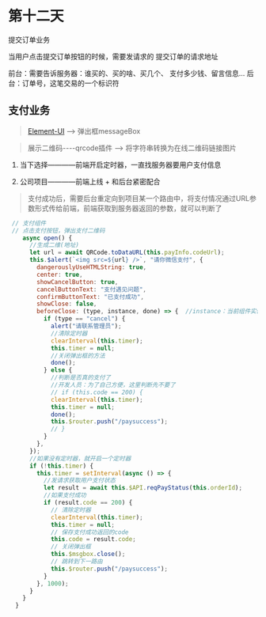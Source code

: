 # 第十二天

提交订单业务

当用户点击提交订单按钮的时候，需要发请求的
提交订单的请求地址

前台：需要告诉服务器：谁买的、买的啥、买几个、 支付多少钱、留言信息...
后台：订单号，这笔交易的一个标识符

## 支付业务

>[Element-UI](<https://element.eleme.cn/#/zh-CN>) --> 弹出框messageBox

>展示二维码----qrcode插件 --> 将字符串转换为在线二维码链接图片

1. 当下选择————前端开启定时器，一直找服务器要用户支付信息

2. 公司项目————前端上线 + 和后台紧密配合

> 支付成功后，需要后台重定向到项目某一个路由中，将支付情况通过URL参数形式传给前端，前端获取到服务器返回的参数，就可以判断了

```js
 // 支付组件 
 // 点击支付按钮，弹出支付二维码
    async open() {
      //生成二维(地址)
      let url = await QRCode.toDataURL(this.payInfo.codeUrl);
      this.$alert(`<img src=${url} />`, "请你微信支付", {
        dangerouslyUseHTMLString: true,
        center: true,
        showCancelButton: true,
        cancelButtonText: "支付遇见问题",
        confirmButtonText: "已支付成功",
        showClose: false,
        beforeClose: (type, instance, done) => {  //instance：当前组件实例
          if (type == "cancel") {
            alert("请联系管理员");
            //清除定时器
            clearInterval(this.timer);
            this.timer = null;
            //关闭弹出框的方法
            done();
          } else {
            //判断是否真的支付了
            //开发人员：为了自己方便，这里判断先不要了
            // if (this.code == 200) {
            clearInterval(this.timer);
            this.timer = null;
            done();
            this.$router.push("/paysuccess");
            // }
          }
        },
      });
      //如果没有定时器，就开启一个定时器
      if (!this.timer) {
        this.timer = setInterval(async () => {
          //发请求获取用户支付状态
          let result = await this.$API.reqPayStatus(this.orderId);
          //如果支付成功
          if (result.code == 200) {
            // 清除定时器
            clearInterval(this.timer);
            this.timer = null;
            // 保存支付成功返回的code
            this.code = result.code;
            // 关闭弹出框
            this.$msgbox.close();
            // 跳转到下一路由
            this.$router.push("/paysuccess");
          }
        }, 1000);
      }
    }
  }
```
